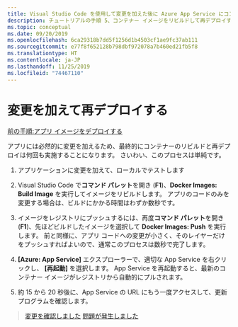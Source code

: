 ```yaml
---
title: Visual Studio Code を使用して変更を加えた後に Azure App Service にコンテナーを再デプロイする
description: チュートリアルの手順 5、コンテナー イメージをリビルドして再デプロイするための簡単な手順。
ms.topic: conceptual
ms.date: 09/20/2019
ms.openlocfilehash: 6ca29318b7dd5f1256d1b4503cf1ae9fc37ab111
ms.sourcegitcommit: e77f8f652128b798dbf972078a7b460ed21fb5f8
ms.translationtype: HT
ms.contentlocale: ja-JP
ms.lasthandoff: 11/25/2019
ms.locfileid: "74467110"
---
```

# <a name="make-changes-and-redeploy"></a>変更を加えて再デプロイする

[前の手順:アプリ イメージをデプロイする](tutorial-vscode-docker-node-04.md)

アプリには必然的に変更を加えるため、最終的にコンテナーのリビルドと再デプロイは何回も実施することになります。 さいわい、このプロセスは単純です。

1. アプリケーションに変更を加えて、ローカルでテストします

1. Visual Studio Code で**コマンド パレット**を開き (**F1**)、**Docker Images: Build Image** を実行してイメージをリビルドします。 アプリのコードのみを変更する場合は、ビルドにかかる時間はわずか数秒です。

1. イメージをレジストリにプッシュするには、再度**コマンド パレット**を開き (**F1**)、先ほどビルドしたイメージを選択して **Docker Images: Push** を実行します。 前と同様に、アプリ コードへの変更が小さく、そのレイヤーだけをプッシュすればよいので、通常このプロセスは数秒で完了します。

1. **[Azure: App Service]** エクスプローラーで、適切な App Service を右クリックし、 **[再起動]** を選択します。 App Service を再起動すると、最新のコンテナー イメージがレジストリから自動的にプルされます。

1. 約 15 から 20 秒後に、App Service の URL にもう一度アクセスして、更新プログラムを確認します。

> [変更を確認しました](tutorial-vscode-docker-node-06.md) [問題が発生しました](https://www.research.net/r/PWZWZ52?tutorial=node-deployment-docker-extension&step=deploy-changes)
